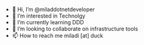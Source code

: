- 👋 Hi, I’m @miladdotnetdeveloper
- 👀 I’m interested in Technolgy
- 🌱 I’m currently learning DDD
- 💞️ I’m looking to collaborate on infrastructure tools 
- 📫 How to reach me miladi [at] duck


